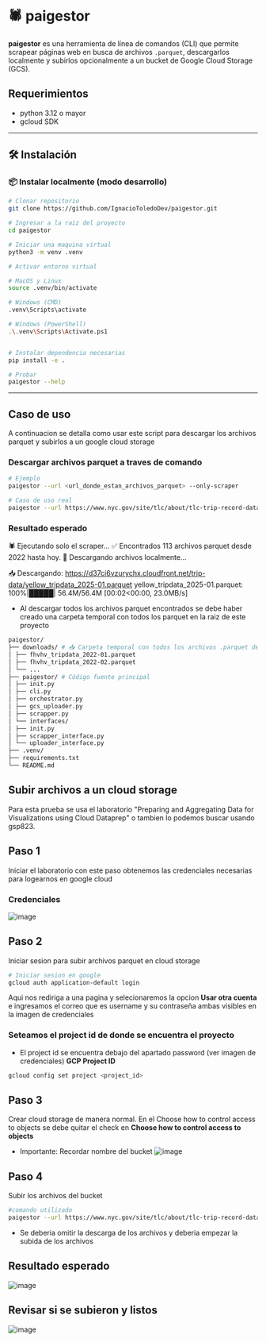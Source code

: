 # 🕷️ paigestor

**paigestor** es una herramienta de línea de comandos (CLI) que permite scrapear páginas web en busca de archivos `.parquet`, descargarlos localmente y subirlos opcionalmente a un bucket de Google Cloud Storage (GCS).

## Requerimientos
- python 3.12 o mayor
- gcloud SDK
---

## 🛠️ Instalación

### 📦 Instalar localmente (modo desarrollo)

```bash
# Clonar repositorio
git clone https://github.com/IgnacioToledoDev/paigestor.git

# Ingresar a la raiz del proyecto
cd paigestor

# Iniciar una maquina virtual
python3 -m venv .venv

# Activar entorno virtual

# MacOS y Linux 
source .venv/bin/activate

# Windows (CMD)
.venv\Scripts\activate

# Windows (PowerShell)
.\.venv\Scripts\Activate.ps1


# Instalar dependencia necesarias
pip install -e .

# Probar
paigestor --help
```
---
## Caso de uso
A continuacion se detalla como usar este script para descargar los archivos parquet y subirlos a un google cloud storage

### Descargar archivos parquet a traves de comando
```bash
# Ejemplo
paigestor --url <url_donde_estan_archivos_parquet> --only-scraper

# Caso de uso real
paigestor --url https://www.nyc.gov/site/tlc/about/tlc-trip-record-data.page --only-scraper
```
### Resultado esperado

🕷️ Ejecutando solo el scraper...
✅ Encontrados 113 archivos parquet desde 2022 hasta hoy.
💾 Descargando archivos localmente...

📥 Descargando: https://d37ci6vzurychx.cloudfront.net/trip-data/yellow_tripdata_2025-01.parquet
yellow_tripdata_2025-01.parquet: 100%|█████| 56.4M/56.4M [00:02<00:00, 23.0MB/s]

- Al descargar todos los archivos parquet encontrados se debe haber creado una carpeta temporal con todos los parquet en la raiz de este proyecto 
```bash 
paigestor/
├── downloads/ # 📥 Carpeta temporal con todos los archivos .parquet descargados
│ ├── fhvhv_tripdata_2022-01.parquet
│ ├── fhvhv_tripdata_2022-02.parquet
│ └── ...
├── paigestor/ # Código fuente principal
│ ├── init.py
│ ├── cli.py
│ ├── orchestrator.py
│ ├── gcs_uploader.py
│ ├── scrapper.py
│ └── interfaces/
│ ├── init.py
│ ├── scrapper_interface.py
│ └── uploader_interface.py
├── .venv/
├── requirements.txt
└── README.md
```
## Subir archivos a un cloud storage
Para esta prueba se usa el laboratorio "Preparing and Aggregating Data for Visualizations using Cloud Dataprep" o tambien lo podemos buscar usando gsp823.

## Paso 1
Iniciar el laboratorio con este paso obtenemos las credenciales necesarias para logearnos en google cloud
### Credenciales
![image](imgs/credenciales.png)

## Paso 2
Iniciar sesion para subir archivos parquet en cloud storage
```bash
# Iniciar sesion en google
gcloud auth application-default login
```

Aqui nos rediriga a una pagina y selecionaremos la opcion **Usar otra cuenta**
e ingresamos el correo que es username y su contraseña ambas visibles en la imagen de credenciales

### Seteamos el project id de donde se encuentra el proyecto
- El project id se encuentra debajo del apartado password (ver imagen de credenciales) **GCP Project ID**
```bash
gcloud config set project <project_id>
```

## Paso 3
Crear cloud storage de manera normal. En el Choose how to control access to objects
se debe quitar el check en **Choose how to control access to objects**

- Importante: Recordar nombre del bucket
![image](imgs/bucket-requisito.png)

## Paso 4 
Subir los archivos del bucket
```bash
#comando utilizado
paigestor --url https://www.nyc.gov/site/tlc/about/tlc-trip-record-data.page --bucket '<nombre_del_bucket>'
```

- Se deberia omitir la descarga de los archivos y deberia empezar la subida de los archivos
## Resultado esperado

![image](imgs/resultado_esperado_subida.png)

## Revisar si se subieron y listos

![image](imgs/parquet_subidos.png)
